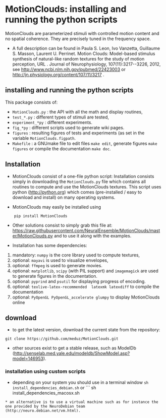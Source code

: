 # MotionClouds: installing and running the python scripts

MotionClouds are parameterized stimuli with controlled motion content and no spatial coherence.  They are precisely tuned in the frequency space.

* A full description can be found in Paula S. Leon, Ivo Vanzetta, Guillaume S. Masson, Laurent U. Perrinet. Motion Clouds: Model-based stimulus synthesis of natural-like random textures for the study of motion perception, URL . Journal of Neurophysiology, 107(11):3217--3226, 2012, see  http://www.ncbi.nlm.nih.gov/pubmed/22423003 or http://jn.physiology.org/content/107/11/3217 .

## installing and running the python scripts
This package consists of:
* ```MotionClouds.py``` : the API with all the math and display routines,
* ```test_*.py``` : different types of stimuli are tested,
* ```experiment_*py``` : different experiments.
* ```fig_*py``` : different scripts used to generate wiki pages.
* ```figures``` : resulting figures of tests and experiments (as set in the variable ```MotionClouds.figpath```.
* ```Makefile``` : a GNUmake file to edit files ```make edit```, generate figures ```make figures``` or compile the documentation ```make doc```.

## Installation

*   MotionClouds consist of a one-file python script: Installation consists simply in downloading the ```MotionClouds.py``` file which contains all routines to compute and use the MotionClouds textures. This script uses python (http://python.org) which comes (pre-installed /  easy to download and install) on many operating systems.

* MotionClouds may easily be installed using

```
    pip install MotionClouds
```

* Other solutions consist to simply grab this file at: https://raw.githubusercontent.com/NeuralEnsemble/MotionClouds/master/MotionClouds.py and to use it along with the examples.

* Installation has some dependencies:
 1. mandatory: ```numpy``` is the core library used to compute textures,
 1. optional: ```mayavi``` is used to visualize envelopes,
 1. optional: ```ffmpeg``` is used to generate movies.
 1. optional: ```matplotlib```, ```scipy``` (with PIL support) and ```imagemagick``` are used to generate figures in the documentation.
 1. optional: ```pyprind``` and ```psutil``` for displaying progress of encoding.
 1. optional: ```texlive-latex-recommended  latexmk latexdiff``` to compile the documentation
 1. optional: ```PyOpenGL PyOpenGL_accelerate glumpy``` to display MotionClouds online

## download

* to get the latest version, download the current state from the repository:
```
git clone https://github.com/meduz/MotionClouds.git
```

* other sources exist to get a stable release, such as ModelDb (http://senselab.med.yale.edu/modeldb/ShowModel.asp?model=146953).

### installation using custom scripts

* depending on your system you should use in a terminal window ```
sh install_dependencies_debian.sh
``` or ```
sh install_dependencies_macosx.sh
```
* an alternative is to use a virtual machine such as for instance the one provided by the NeuroDebian team (http://neuro.debian.net/vm.html).
